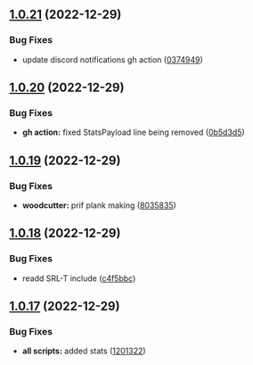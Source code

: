 ## [1.0.21](https://github.com/Torwent/wasp-free/compare/v1.0.20...v1.0.21) (2022-12-29)


### Bug Fixes

* update discord notifications gh action ([0374949](https://github.com/Torwent/wasp-free/commit/03749495a11c01cd4c29ed63ef65227866127533))



## [1.0.20](https://github.com/Torwent/wasp-free/compare/v1.0.19...v1.0.20) (2022-12-29)


### Bug Fixes

* **gh action:** fixed StatsPayload line being removed ([0b5d3d5](https://github.com/Torwent/wasp-free/commit/0b5d3d52f62ee6d47dbedfbc0dc4f53e1f760839))



## [1.0.19](https://github.com/Torwent/wasp-free/compare/v1.0.18...v1.0.19) (2022-12-29)


### Bug Fixes

* **woodcutter:** prif plank making ([8035835](https://github.com/Torwent/wasp-free/commit/8035835581dfcb8221e6d7608ee192ff45626673))



## [1.0.18](https://github.com/Torwent/wasp-free/compare/v1.0.17...v1.0.18) (2022-12-29)


### Bug Fixes

* readd SRL-T include ([c4f5bbc](https://github.com/Torwent/wasp-free/commit/c4f5bbcdff747d251bbdea2d661f1e4c40ca462f))



## [1.0.17](https://github.com/Torwent/wasp-free/compare/v1.0.16...v1.0.17) (2022-12-29)


### Bug Fixes

* **all scripts:** added stats ([1201322](https://github.com/Torwent/wasp-free/commit/12013229fa8e3cb254306d8b1c24f0e94d5e7458))



